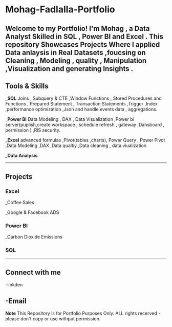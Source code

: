 # Mohag-Fadlalla-Portfolio
Welcome to my Portfolio!
I'm Mohag , a Data Analyst Skilled in SQL , Power BI  and Excel .
This repository Showcases Projects Where I applied Data anlaysis in Real Datasets ,foucsing on Cleaning , Modeling , quality , Manipulation ,Visualization and generating Insights .
---
## Tools & Skills
_**SQL** Joins , Subquery & CTE ,Window Functions , Stored Procedures and Functions , Prepared Statement , Transaction Statements ,Trigger ,Index ,performance optimization ,Json and handle events data , aggregations.

_**Power BI** Data Modeling , DAX , Data Visualization ,Power bi server(puplish,create workspace , schedule refresh , gateway ,Dahsboard , permission  ) ,RlS security.

_**Excel** advanced formulas ,Pivot(tables ,charts), Power Query , Power Pivot ,Data Modeling ,DAX ,Data qualtiy ,Data cleaning , data viualization 

_**Data Analysis** 

---
## Projects 
### Excel
_Coffee Sales

_Google & Facebook ADS
### Power BI 
_Carbon Dioxide Emissions
### SQL 

---
## Connect with me 
-linkden

-Email
---
**Note** This Repository is for Portfolio Purposes Only.
ALL rights recerved -please don't copy or use withput permission.
